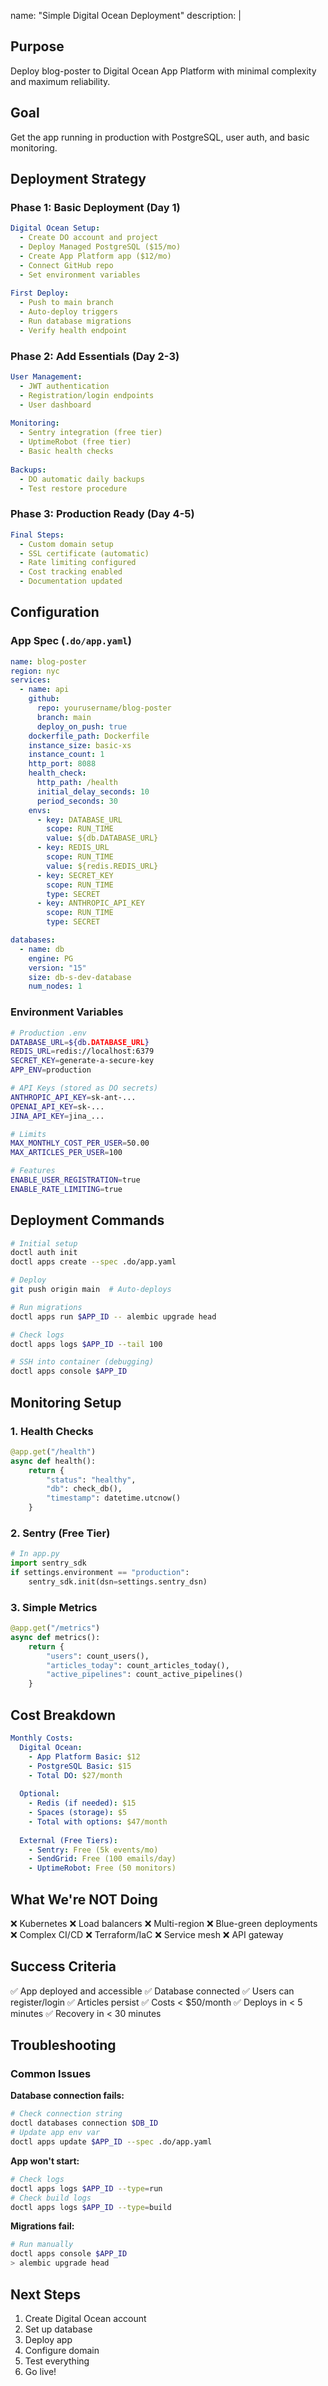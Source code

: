name: "Simple Digital Ocean Deployment"
description: |

## Purpose
Deploy blog-poster to Digital Ocean App Platform with minimal complexity and maximum reliability.

## Goal
Get the app running in production with PostgreSQL, user auth, and basic monitoring.

## Deployment Strategy

### Phase 1: Basic Deployment (Day 1)
```yaml
Digital Ocean Setup:
  - Create DO account and project
  - Deploy Managed PostgreSQL ($15/mo)
  - Create App Platform app ($12/mo)
  - Connect GitHub repo
  - Set environment variables
  
First Deploy:
  - Push to main branch
  - Auto-deploy triggers
  - Run database migrations
  - Verify health endpoint
```

### Phase 2: Add Essentials (Day 2-3)
```yaml
User Management:
  - JWT authentication
  - Registration/login endpoints
  - User dashboard
  
Monitoring:
  - Sentry integration (free tier)
  - UptimeRobot (free tier)
  - Basic health checks
  
Backups:
  - DO automatic daily backups
  - Test restore procedure
```

### Phase 3: Production Ready (Day 4-5)
```yaml
Final Steps:
  - Custom domain setup
  - SSL certificate (automatic)
  - Rate limiting configured
  - Cost tracking enabled
  - Documentation updated
```

## Configuration

### App Spec (`.do/app.yaml`)
```yaml
name: blog-poster
region: nyc
services:
  - name: api
    github:
      repo: yourusername/blog-poster
      branch: main
      deploy_on_push: true
    dockerfile_path: Dockerfile
    instance_size: basic-xs
    instance_count: 1
    http_port: 8088
    health_check:
      http_path: /health
      initial_delay_seconds: 10
      period_seconds: 30
    envs:
      - key: DATABASE_URL
        scope: RUN_TIME
        value: ${db.DATABASE_URL}
      - key: REDIS_URL
        scope: RUN_TIME
        value: ${redis.REDIS_URL}
      - key: SECRET_KEY
        scope: RUN_TIME
        type: SECRET
      - key: ANTHROPIC_API_KEY
        scope: RUN_TIME
        type: SECRET

databases:
  - name: db
    engine: PG
    version: "15"
    size: db-s-dev-database
    num_nodes: 1
```

### Environment Variables
```bash
# Production .env
DATABASE_URL=${db.DATABASE_URL}
REDIS_URL=redis://localhost:6379
SECRET_KEY=generate-a-secure-key
APP_ENV=production

# API Keys (stored as DO secrets)
ANTHROPIC_API_KEY=sk-ant-...
OPENAI_API_KEY=sk-...
JINA_API_KEY=jina_...

# Limits
MAX_MONTHLY_COST_PER_USER=50.00
MAX_ARTICLES_PER_USER=100

# Features
ENABLE_USER_REGISTRATION=true
ENABLE_RATE_LIMITING=true
```

## Deployment Commands

```bash
# Initial setup
doctl auth init
doctl apps create --spec .do/app.yaml

# Deploy
git push origin main  # Auto-deploys

# Run migrations
doctl apps run $APP_ID -- alembic upgrade head

# Check logs
doctl apps logs $APP_ID --tail 100

# SSH into container (debugging)
doctl apps console $APP_ID
```

## Monitoring Setup

### 1. Health Checks
```python
@app.get("/health")
async def health():
    return {
        "status": "healthy",
        "db": check_db(),
        "timestamp": datetime.utcnow()
    }
```

### 2. Sentry (Free Tier)
```python
# In app.py
import sentry_sdk
if settings.environment == "production":
    sentry_sdk.init(dsn=settings.sentry_dsn)
```

### 3. Simple Metrics
```python
@app.get("/metrics")
async def metrics():
    return {
        "users": count_users(),
        "articles_today": count_articles_today(),
        "active_pipelines": count_active_pipelines()
    }
```

## Cost Breakdown

```yaml
Monthly Costs:
  Digital Ocean:
    - App Platform Basic: $12
    - PostgreSQL Basic: $15
    - Total DO: $27/month
  
  Optional:
    - Redis (if needed): $15
    - Spaces (storage): $5
    - Total with options: $47/month
  
  External (Free Tiers):
    - Sentry: Free (5k events/mo)
    - SendGrid: Free (100 emails/day)
    - UptimeRobot: Free (50 monitors)
```

## What We're NOT Doing

❌ Kubernetes
❌ Load balancers
❌ Multi-region
❌ Blue-green deployments
❌ Complex CI/CD
❌ Terraform/IaC
❌ Service mesh
❌ API gateway

## Success Criteria

✅ App deployed and accessible
✅ Database connected
✅ Users can register/login
✅ Articles persist
✅ Costs < $50/month
✅ Deploys in < 5 minutes
✅ Recovery in < 30 minutes

## Troubleshooting

### Common Issues

**Database connection fails:**
```bash
# Check connection string
doctl databases connection $DB_ID
# Update app env var
doctl apps update $APP_ID --spec .do/app.yaml
```

**App won't start:**
```bash
# Check logs
doctl apps logs $APP_ID --type=run
# Check build logs
doctl apps logs $APP_ID --type=build
```

**Migrations fail:**
```bash
# Run manually
doctl apps console $APP_ID
> alembic upgrade head
```

## Next Steps

1. Create Digital Ocean account
2. Set up database
3. Deploy app
4. Configure domain
5. Test everything
6. Go live!